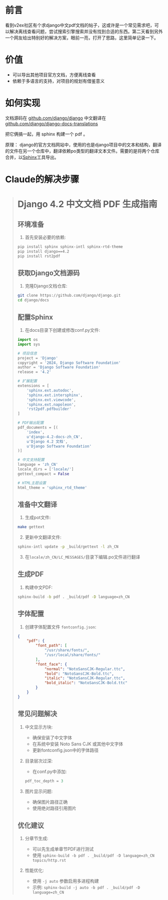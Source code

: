 # 前言
看到v2ex社区有个求django中文pdf文档的帖子，这或许是一个常见需求吧，可以解决离线查看问题，尝试搜索引擎搜索并没有找到合适的东西。第二天看到另外一个网友给出特别好的解决方案，眼前一亮，打开了思路，这里简单记录一下。
# 价值
- 可以导出其他项目官方文档，方便离线查看
- 依赖于多语言的支持，对项目的规划有借鉴意义

# 如何实现

文档源码在 [github.com/django/django](https://github.com/django/django/tree/main/docs)
中文翻译在 [github.com/django/django-docs-translations](http://github.com/django/django-docs-translations)

把它俩搞一起，用 sphinx 构建一个 pdf 。

原理：
django的官方文档网站中，使用的也是django项目中的文本和结构，翻译的文件在另一个仓库中，翻译依赖po类型的翻译文本文件。需要的是将两个仓库合并，以[Sphinx](https://www.sphinx-doc.org/en/master/#)工具导出。

# Claude的解决步骤


> # Django 4.2 中文文档 PDF 生成指南
> 
> ## 环境准备
> 
> 1. 首先安装必要的依赖:
> 
> ```bash
> pip install sphinx sphinx-intl sphinx-rtd-theme
> pip install django==4.2
> pip install rst2pdf
> ```
> 
> ## 获取Django文档源码
> 
> 1. 克隆Django文档仓库:
> 
> ```bash
> git clone https://github.com/django/django.git
> cd django/docs
> ```
> 
> ## 配置Sphinx
> 
> 1. 在docs目录下创建或修改conf.py文件:
> 
> ```python
> import os
> import sys
> 
> # 项目信息
> project = 'Django'
> copyright = '2024, Django Software Foundation'
> author = 'Django Software Foundation'
> release = '4.2'
> 
> # 扩展配置
> extensions = [
>     'sphinx.ext.autodoc',
>     'sphinx.ext.intersphinx',
>     'sphinx.ext.viewcode',
>     'sphinx.ext.napoleon',
>     'rst2pdf.pdfbuilder'
> ]
> 
> # PDF输出配置
> pdf_documents = [(
>     'index',
>     u'django-4.2-docs-zh_CN',
>     u'Django 4.2 文档',
>     u'Django Software Foundation'
> )]
> 
> # 中文支持配置
> language = 'zh_CN'
> locale_dirs = ['locale/']
> gettext_compact = False
> 
> # HTML主题设置
> html_theme = 'sphinx_rtd_theme'
> ```
> 
> ## 准备中文翻译
> 
> 1. 生成pot文件:
> 
> ```bash
> make gettext
> ```
> 
> 2. 更新中文翻译文件:
> 
> ```bash
> sphinx-intl update -p _build/gettext -l zh_CN
> ```
> 
> 3. 在`locale/zh_CN/LC_MESSAGES/`目录下编辑.po文件进行翻译
> 
> ## 生成PDF
> 
> 1. 构建中文PDF:
> 
> ```bash
> sphinx-build -b pdf . _build/pdf -D language=zh_CN
> ```
> 
> ## 字体配置
> 
> 1. 创建字体配置文件 `fontconfig.json`:
> 
> ```json
> {
>     "pdf": {
>         "font_path": [
>             "/usr/share/fonts/",
>             "/usr/local/share/fonts/"
>         ],
>         "font_face": {
>             "normal": "NotoSansCJK-Regular.ttc",
>             "bold": "NotoSansCJK-Bold.ttc",
>             "italic": "NotoSansCJK-Regular.ttc",
>             "bold_italic": "NotoSansCJK-Bold.ttc"
>         }
>     }
> }
> ```
> 
> ## 常见问题解决
> 
> 1. 中文显示方块:
>    - 确保安装了中文字体
>    - 在系统中安装 Noto Sans CJK 或其他中文字体
>    - 更新fontconfig.json中的字体路径
> 
> 2. 目录层次过深:
>    - 在conf.py中添加:
>    ```python
>    pdf_toc_depth = 3
>    ```
> 
> 3. 图片显示问题:
>    - 确保图片路径正确
>    - 使用绝对路径引用图片
> 
> ## 优化建议
> 
> 1. 分章节生成:
>    - 可以先生成单章节PDF进行测试
>    - 使用 `sphinx-build -b pdf . _build/pdf -D language=zh_CN topics/http.rst`
> 
> 2. 性能优化:
>    - 使用 `-j auto` 参数启用多进程构建
>    - 示例: `sphinx-build -j auto -b pdf . _build/pdf -D language=zh_CN`



